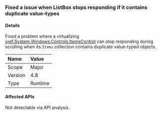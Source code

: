 ### Fixed a issue when ListBox stops responding if it contains duplicate value-types

#### Details

Fixed a problem where a virtualizing <xref:System.Windows.Controls.ItemsControl> can stop responding during scrolling when its `Items` collection contains duplicate value-typed objects.

| Name    | Value       |
|:--------|:------------|
| Scope   |Major|
|Version|4.8|
|Type|Runtime|

#### Affected APIs

Not detectable via API analysis.

<!--

#### Affected APIs

Not detectable via API analysis.

-->
